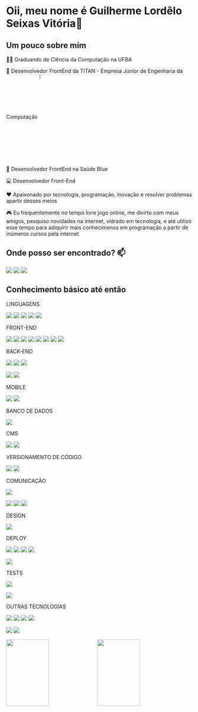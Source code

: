 # Oii, meu nome é Guilherme Lordêlo Seixas Vitória👋

## Um pouco sobre mim

👨‍🎓 Graduando de Ciência da Computação na UFBA 

🤝 Desenvolvedor FrontEnd da TITAN - Empresa Júnior de Engenharia da Computação [<img align="center" width="6%" src="https://titanci.com.br/assets/img/logo-com-nome.png"/>](https://titanci.com.br)<br />

💼 Desenvolvedor FrontEnd na Saúde Blue

💻 Desenvolvedor Front-End

❤️ Apaixonado por tecnologia, programação, inovação e resolver problemas apartir desses meios

🎮 Eu frequentemente no tempo livre jogo online, me divirto com meus amigos, pesquiso novidades na internet, vidrado em tecnologia, e até utilizo esse tempo para adiquirir mais conhecimenos em programação a partir de inúmeros cursos pela internet

## Onde posso ser encontrado?  📫
  [<img src="https://img.shields.io/badge/linkedin-%230077B5.svg?&style=for-the-badge&logo=linkedin&logoColor=white" />](https://www.linkedin.com/in/glsvitoria/) [<img src = "https://img.shields.io/badge/instagram-%23E4405F.svg?&style=for-the-badge&logo=instagram&logoColor=white">](https://www.instagram.com/glsvitoria/)
  [<img src="https://img.shields.io/badge/Outlook-0078D4.svg?style=for-the-badge&logo=Microsoft-Outlook&logoColor=white" />](mailto:guivitoria2010@hotmail.com)
  

## Conhecimento básico até então

LINGUAGENS 

[<img src="https://skillicons.dev/icons?i=js&theme=dark" />](https://github.com/glsvitoria)
[<img src="https://skillicons.dev/icons?i=ts&theme=dark" />](https://github.com/glsvitoria)
[<img src="https://skillicons.dev/icons?i=py&theme=dark" />](https://github.com/glsvitoria)
[<img src="https://skillicons.dev/icons?i=cpp&theme=dark" />](https://github.com/glsvitoria)
[<img src="https://skillicons.dev/icons?i=c&theme=dark" />](https://github.com/glsvitoria)


FRONT-END 

[<img src="https://skillicons.dev/icons?i=html&theme=dark" />](https://github.com/glsvitoria)
[<img src="https://skillicons.dev/icons?i=css&theme=dark" />](https://github.com/glsvitoria)
[<img src="https://skillicons.dev/icons?i=react&theme=dark" />](https://github.com/glsvitoria)
[<img src="https://skillicons.dev/icons?i=nextjs&theme=dark" />](https://github.com/glsvitoria)
[<img src="https://skillicons.dev/icons?i=styledcomponents&theme=dark" />](https://github.com/glsvitoria)
[<img src="https://skillicons.dev/icons?i=sass&theme=dark" />](https://github.com/glsvitoria)
[<img src="https://skillicons.dev/icons?i=bootstrap&theme=dark" />](https://github.com/glsvitoria)
[<img src="https://skillicons.dev/icons?i=tailwind&theme=dark" />](https://github.com/glsvitoria)

BACK-END

[<img src="https://skillicons.dev/icons?i=nodejs&theme=dark" />](https://github.com/glsvitoria)
[<img src="https://skillicons.dev/icons?i=express&theme=dark" />](https://github.com/glsvitoria)
[<img src="https://skillicons.dev/icons?i=prisma&theme=dark" />](https://github.com/glsvitoria)

[<img src="https://img.shields.io/badge/Fastify-000000.svg?style=for-the-badge&logo=Fastify&logoColor=white" />](https://github.com/glsvitoria)
[<img src="https://img.shields.io/badge/Zod-3E67B1.svg?style=for-the-badge&logo=Zod&logoColor=white" />](https://github.com/glsvitoria)

MOBILE

[<img src="https://img.shields.io/badge/React%20Native-61DAFB.svg?style=for-the-badge&logo=React&logoColor=black" />](https://github.com/glsvitoria)
[<img src="https://img.shields.io/badge/Expo-000020.svg?style=for-the-badge&logo=Expo&logoColor=white" />](https://github.com/glsvitoria)

BANCO DE DADOS 

[<img src="https://skillicons.dev/icons?i=postgres&theme=dark" />](https://github.com/glsvitoria)

CMS

[<img src="https://img.shields.io/badge/Strapi-2F2E8B.svg?style=for-the-badge&logo=Strapi&logoColor=white" />](https://github.com/glsvitoria)
[<img src="https://img.shields.io/badge/Prismic%20CMS-5163BA.svg?style=for-the-badge&logo=Prismic&logoColor=white" />](https://github.com/glsvitoria)

VERSIONAMENTO DE CÓDIGO

[<img src="https://skillicons.dev/icons?i=github&theme=dark" />](https://github.com/glsvitoria)
[<img src="https://skillicons.dev/icons?i=git&theme=dark" />](https://github.com/glsvitoria)

COMUNICAÇÃO

[<img src="https://skillicons.dev/icons?i=discord&theme=dark" />](https://github.com/glsvitoria)

[<img src="https://img.shields.io/badge/Jira-0052CC.svg?style=for-the-badge&logo=Jira&logoColor=white" />](https://github.com/glsvitoria)
[<img src="https://img.shields.io/badge/Basecamp-1D2D35.svg?style=for-the-badge&logo=Basecamp&logoColor=white" />](https://github.com/glsvitoria)
[<img src="https://img.shields.io/badge/Microsoft%20Teams-6264A7.svg?style=for-the-badge&logo=Microsoft-Teams&logoColor=white" />](https://github.com/glsvitoria)

DESIGN 

[<img src="https://skillicons.dev/icons?i=figma&theme=dark" />](https://github.com/glsvitoria)

DEPLOY 

[<img src="https://skillicons.dev/icons?i=heroku&theme=dark" />](https://github.com/glsvitoria)
[<img src="https://skillicons.dev/icons?i=googlecloud&theme=dark" />](https://github.com/glsvitoria)
[<img src="https://skillicons.dev/icons?i=vercel&theme=dark" />](https://github.com/glsvitoria)
[<img src="https://skillicons.dev/icons?i=aws&theme=dark" />](https://github.com/glsvitoria)

[<img src="https://img.shields.io/badge/Netlify-00C7B7.svg?style=for-the-badge&logo=Netlify&logoColor=white" />](https://github.com/glsvitoria)

TESTS

[<img src="https://skillicons.dev/icons?i=jest&theme=dark" />](https://github.com/glsvitoria)

[<img src="https://img.shields.io/badge/Vitest-6E9F18.svg?style=for-the-badge&logo=Vitest&logoColor=white" />](https://github.com/glsvitoria)

OUTRAS TECNOLOGIAS 

[<img src="https://skillicons.dev/icons?i=nginx&theme=dark" />](https://github.com/glsvitoria)
[<img src="https://skillicons.dev/icons?i=postman&theme=dark" />](https://github.com/glsvitoria)
[<img src="https://skillicons.dev/icons?i=babel&theme=dark" />](https://github.com/glsvitoria)
[<img src="https://skillicons.dev/icons?i=webpack&theme=dark" />](https://github.com/glsvitoria)

[<img src="https://img.shields.io/badge/Insomnia-black?style=for-the-badge&logo=insomnia&logoColor=5849BE" />](https://github.com/glsvitoria)
[<img src="https://img.shields.io/badge/Clockify-03A9F4.svg?style=for-the-badge&logo=Clockify&logoColor=white" />](https://github.com/glsvitoria)

<img width="48%" height="180em" src="https://github-readme-stats.vercel.app/api?username=glsvitoria&show_icons=true&theme=dracula&include_all_commits=true&count_private=true"/> <img width="48%" height="180em" src="https://github-readme-stats.vercel.app/api/top-langs/?username=glsvitoria&layout=compact&theme=dracula"/>
	

<!-- ![Snake animation](https://github.com/glsvitoria/glsvitoria/blob/output/github-contribution-grid-snake.svg) -->
